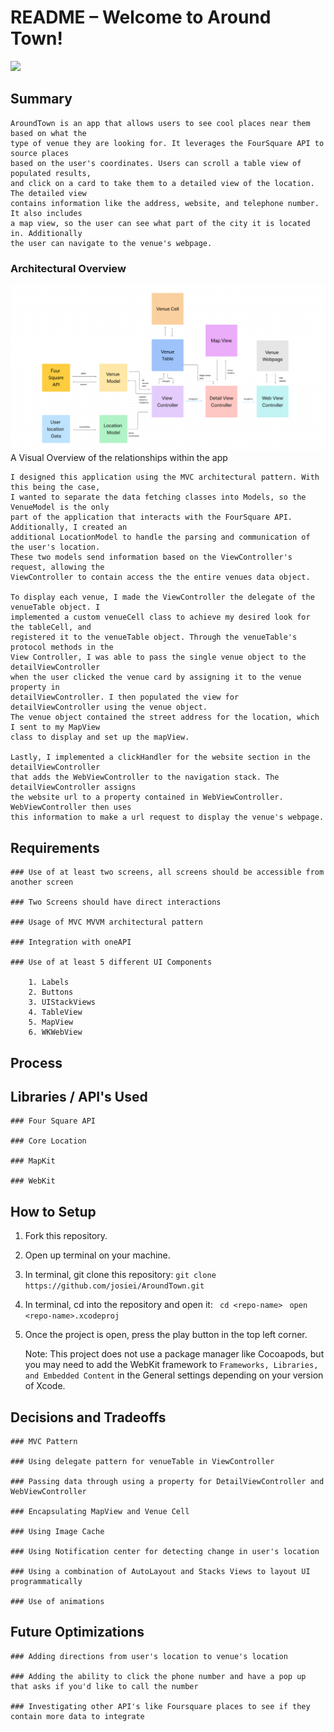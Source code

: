 # README – Welcome to Around Town! 
![](ReadmeAssets/Walkthrough.gif)

## Summary 

    AroundTown is an app that allows users to see cool places near them based on what the 
    type of venue they are looking for. It leverages the FourSquare API to source places 
    based on the user's coordinates. Users can scroll a table view of populated results, 
    and click on a card to take them to a detailed view of the location. The detailed view 
    contains information like the address, website, and telephone number. It also includes 
    a map view, so the user can see what part of the city it is located in. Additionally 
    the user can navigate to the venue's webpage.

### Architectural Overview

![](ReadmeAssets/DataFlow.png)
A Visual Overview of the relationships within the app 
    
    I designed this application using the MVC architectural pattern. With this being the case, 
    I wanted to separate the data fetching classes into Models, so the VenueModel is the only 
    part of the application that interacts with the FourSquare API. Additionally, I created an 
    additional LocationModel to handle the parsing and communication of the user's location. 
    These two models send information based on the ViewController's request, allowing the 
    ViewController to contain access the the entire venues data object. 
    
    To display each venue, I made the ViewController the delegate of the venueTable object. I 
    implemented a custom venueCell class to achieve my desired look for the tableCell, and 
    registered it to the venueTable object. Through the venueTable's protocol methods in the 
    View Controller, I was able to pass the single venue object to the detailViewController 
    when the user clicked the venue card by assigning it to the venue property in 
    detailViewController. I then populated the view for detailViewController using the venue object. 
    The venue object contained the street address for the location, which I sent to my MapView 
    class to display and set up the mapView. 
    
    Lastly, I implemented a clickHandler for the website section in the detailViewController 
    that adds the WebViewController to the navigation stack. The detailViewController assigns 
    the website url to a property contained in WebViewController. WebViewController then uses 
    this information to make a url request to display the venue's webpage. 
    
## Requirements

    ### Use of at least two screens, all screens should be accessible from another screen
    
    ### Two Screens should have direct interactions 
    
    ### Usage of MVC MVVM architectural pattern
    
    ### Integration with oneAPI
    
    ### Use of at least 5 different UI Components 
        
        1. Labels
        2. Buttons
        3. UIStackViews
        4. TableView
        5. MapView
        6. WKWebView


## Process 

## Libraries / API's Used

    ### Four Square API 
        
    ### Core Location
        
    ### MapKit 
        
    ### WebKit

## How to Setup 

1. Fork this repository. 
    
2. Open up terminal on your machine. 
    
3. In terminal, git clone this repository: 
    ```git clone https://github.com/josiei/AroundTown.git```
        
4. In terminal, cd into the repository and open it:
        ``` 
        cd <repo-name> 
        ```
        ```
        open <repo-name>.xcodeproj
        ```
5. Once the project is open, press the play button in the top left corner. 
    
    Note: This project does not use a package manager like Cocoapods, but you may 
    need to add the WebKit framework to `Frameworks, Libraries, and Embedded Content`
    in the General settings depending on your version of Xcode. 

## Decisions and Tradeoffs

    ### MVC Pattern
        
    ### Using delegate pattern for venueTable in ViewController 
        
    ### Passing data through using a property for DetailViewController and WebViewController
        
    ### Encapsulating MapView and Venue Cell
        
    ### Using Image Cache 
        
    ### Using Notification center for detecting change in user's location
        
    ### Using a combination of AutoLayout and Stacks Views to layout UI programmatically
    
    ### Use of animations 

## Future Optimizations 

    ### Adding directions from user's location to venue's location
    
    ### Adding the ability to click the phone number and have a pop up that asks if you'd like to call the number 
    
    ### Investigating other API's like Foursquare places to see if they contain more data to integrate 
    
## 

